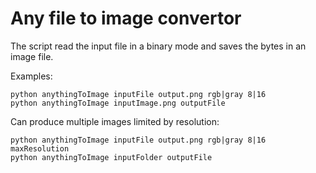 # Any file to image convertor
The script read the input file in a binary mode and saves the bytes in an image file.

Examples:
```
python anythingToImage inputFile output.png rgb|gray 8|16
python anythingToImage inputImage.png outputFile
```

Can produce multiple images limited by resolution:
```
python anythingToImage inputFile output.png rgb|gray 8|16 maxResolution
python anythingToImage inputFolder outputFile
```
